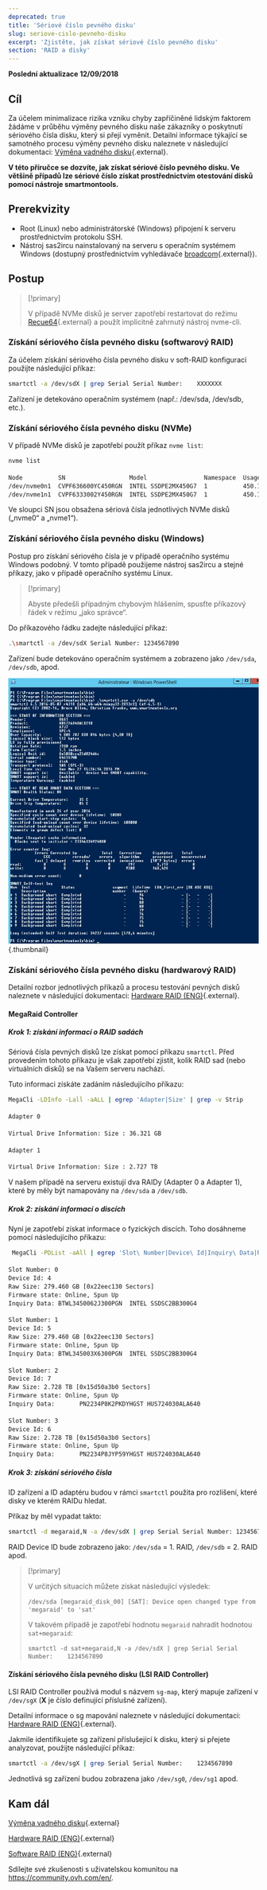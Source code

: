 ```yaml
---
deprecated: true
title: 'Sériové číslo pevného disku'
slug: seriove-cislo-pevneho-disku
excerpt: 'Zjistěte, jak získat sériové číslo pevného disku'
section: 'RAID a disky'
---
```


**Poslední aktualizace 12/09/2018**

## Cíl

Za účelem minimalizace rizika vzniku chyby zapříčiněné lidským faktorem žádáme v průběhu výměny pevného disku naše zákazníky o poskytnutí sériového čísla disku, který si přejí vyměnit. Detailní informace týkající se samotného procesu výměny pevného disku naleznete v následující dokumentaci: [Výměna vadného disku](https://docs.ovh.com/cz/cs/dedicated/vymena-disku/){.external}.

**V této příručce se dozvíte, jak získat sériové číslo pevného disku. Ve většině případů lze sériové číslo získat prostřednictvím otestování disků pomocí nástroje smartmontools.**


## Prerekvizity

- Root (Linux) nebo administrátorské (Windows) připojení k serveru prostřednictvím protokolu SSH.
- Nástroj sas2ircu nainstalovaný na serveru s operačním systémem Windows (dostupný prostřednictvím vyhledávače [broadcom](https://www.broadcom.com/support/download-search/?dk=sas2ircu){.external}).


## Postup

> [!primary]
>
> V případě NVMe disků je server zapotřebí restartovat do režimu [Recue64](https://docs.ovh.com/cz/cs/dedicated/ovh-rescue/){.external} a použít implicitně zahrnutý nástroj nvme-cli.
> 

### Získání sériového čísla pevného disku (softwarový RAID)

Za účelem získání sériového čísla pevného disku v soft-RAID konfiguraci použijte následující příkaz:

```sh
smartctl -a /dev/sdX | grep Serial Serial Number:    XXXXXXX
```

Zařízení je detekováno operačním systémem (např.: /dev/sda, /dev/sdb, etc.).


### Získání sériového čísla pevného disku (NVMe)

V případě NVMe disků je zapotřebí použít příkaz `nvme list`:

```sh
nvme list

Node          SN                  Model                Namespace  Usage                      Format   FW Rev
/dev/nvme0n1  CVPF636600YC450RGN  INTEL SSDPE2MX450G7  1          450.10 GB / 450.10 GB 512  B + 0 B  MDV10253
/dev/nvme1n1  CVPF6333002Y450RGN  INTEL SSDPE2MX450G7  1          450.10 GB / 450.10 GB 512  B + 0 B  MDV10253
```

Ve sloupci SN jsou obsažena sériová čísla jednotlivých NVMe disků  („nvme0“ a „nvme1“).


### Získání sériového čísla pevného disku (Windows)

Postup pro získání sériového čísla je v případě operačního systému Windows podobný. V tomto případě použijeme nástroj sas2ircu a stejné příkazy, jako v případě operačního systému Linux.

> [!primary]
>
> Abyste předešli případným chybovým hlášením, spusťte příkazový řádek v režimu „jako správce“.
> 

Do příkazového řádku zadejte následující příkaz:

```sh
.\smartctl -a /dev/sdX Serial Number: 1234567890
```

Zařízení bude detekováno operačním systémem a zobrazeno jako `/dev/sda`, `/dev/sdb`, apod.

![smart_sdb_windows](images/smart_sdb_windows.png){.thumbnail}


### Získání sériového čísla pevného disku (hardwarový RAID)

Detailní rozbor jednotlivých příkazů a procesu testování pevných disků naleznete v následující dokumentaci: [Hardware RAID (ENG)](https://docs.ovh.com/gb/en/dedicated/raid-hard/){.external}.


#### MegaRaid Controller

##### Krok 1: získání informací o RAID sadách

Sériová čísla pevných disků lze získat pomocí příkazu `smartctl`. Před provedením tohoto příkazu je však zapotřebí zjistit, kolik RAID sad (nebo virtuálních disků) se na Vašem serveru nachází.

Tuto informaci získáte zadáním následujícího příkazu:

```sh
MegaCli -LDInfo -Lall -aALL | egrep 'Adapter|Size' | grep -v Strip

Adapter 0

Virtual Drive Information: Size : 36.321 GB

Adapter 1

Virtual Drive Information: Size : 2.727 TB
```

V našem případě na serveru existují dva RAIDy (Adapter 0 a Adapter 1), které by měly být namapovány na `/dev/sda` a `/dev/sdb`. 


##### Krok 2: získání informací o discích

Nyní je zapotřebí získat informace o fyzických discích. Toho dosáhneme pomocí následujícího příkazu:

```sh
 MegaCli -PDList -aAll | egrep 'Slot\ Number|Device\ Id|Inquiry\ Data|Raw|Firmware\ state' | sed 's/Slot/\nSlot/g'

Slot Number: 0
Device Id: 4
Raw Size: 279.460 GB [0x22eec130 Sectors]
Firmware state: Online, Spun Up
Inquiry Data: BTWL3450062J300PGN  INTEL SSDSC2BB300G4                     D2010355

Slot Number: 1
Device Id: 5
Raw Size: 279.460 GB [0x22eec130 Sectors] 
Firmware state: Online, Spun Up 
Inquiry Data: BTWL345003X6300PGN  INTEL SSDSC2BB300G4                     D2010355

Slot Number: 2
Device Id: 7
Raw Size: 2.728 TB [0x15d50a3b0 Sectors] 
Firmware state: Online, Spun Up 
Inquiry Data:       PN2234P8K2PKDYHGST HUS724030ALA640                    MF8OAA70

Slot Number: 3 
Device Id: 6 
Raw Size: 2.728 TB [0x15d50a3b0 Sectors] 
Firmware state: Online, Spun Up 
Inquiry Data:       PN2234P8JYP59YHGST HUS724030ALA640                    MF8OAA70
```

##### Krok 3: získání sériového čísla

ID zařízení a ID adaptéru budou v rámci `smartctl` použita pro rozlišení, které disky ve kterém RAIDu hledat.

Příkaz by měl vypadat takto:

```sh
smartctl -d megaraid,N -a /dev/sdX | grep Serial Serial Number: 1234567890
```

RAID Device ID bude zobrazeno jako: `/dev/sda` = 1\. RAID, `/dev/sdb` = 2\. RAID apod.


> [!primary]
>
> V určitých situacích můžete získat následující výsledek:
> 
> ```
> /dev/sda [megaraid_disk_00] [SAT]: Device open changed type from 'megaraid' to 'sat'
> ```
> 
> V takovém případě je zapotřebí hodnotu `megaraid` nahradit hodnotou `sat+megaraid`:
>
> ```
> smartctl -d sat+megaraid,N -a /dev/sdX | grep Serial Serial Number:    1234567890
> ```
>

#### Získání sériového čísla pevného disku (LSI RAID Controller)

LSI RAID Controller používá modul s názvem `sg-map`, který mapuje zařízení v `/dev/sgX` (**X** je číslo definující příslušné zařízení).

Detailní informace o sg mapování naleznete v následující dokumentaci: [Hardware RAID (ENG)](https://docs.ovh.com/gb/en/dedicated/raid-hard/){.external}.

Jakmile identifikujete sg zařízení příslušející k disku, který si přejete analyzovat, použijte následující příkaz:

```sh
smartctl -a /dev/sgX | grep Serial Serial Number:    1234567890
```

Jednotlivá sg zařízení budou zobrazena jako `/dev/sg0`, `/dev/sg1` apod.


## Kam dál

[Výměna vadného disku](https://docs.ovh.com/cz/cs/dedicated/vymena-disku/){.external}

[Hardware RAID (ENG)](https://docs.ovh.com/gb/en/dedicated/raid-hard/){.external}

[Software RAID (ENG)](https://docs.ovh.com/gb/en/dedicated/raid-soft/){.external}

Sdílejte své zkušenosti s uživatelskou komunitou na <https://community.ovh.com/en/>.
